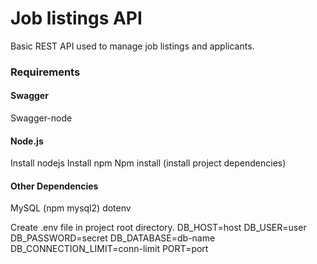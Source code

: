 # Job listings API
Basic REST API used to manage job listings and applicants.

### Requirements
#### Swagger
Swagger-node

#### Node.js
Install nodejs
Install npm
Npm install (install project dependencies)

#### Other Dependencies
MySQL (npm mysql2)
dotenv

Create .env file in project root directory.
DB_HOST=host
DB_USER=user
DB_PASSWORD=secret
DB_DATABASE=db-name
DB_CONNECTION_LIMIT=conn-limit
PORT=port